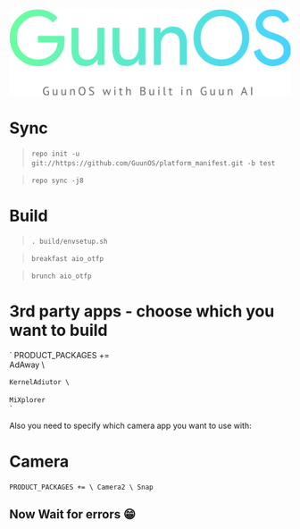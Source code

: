 <center><img src="https://github.com/GuunOS/platform_manifest/raw/test/logo.png"></center>




# Sync
> `repo init -u git://https://github.com/GuunOS/platform_manifest.git -b test`

> `repo sync -j8`

# Build
> `. build/envsetup.sh`

> `breakfast aio_otfp`

> `brunch aio_otfp`

# 3rd party apps - choose which you want to build
`
PRODUCT_PACKAGES += \
    AdAway \
    
    KernelAdiutor \
    
    MiXplorer
    `
Also you need to specify which camera app you want to use with:
# Camera
`PRODUCT_PACKAGES += \
  Camera2 \
  Snap`
  
## Now Wait for errors 😁
